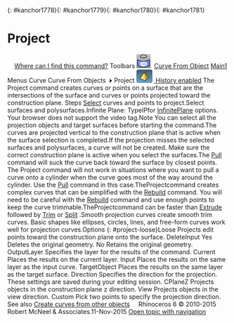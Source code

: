 ---
---

{: #kanchor1778}{: #kanchor1779}{: #kanchor1780}{: #kanchor1781}
# Project
 [![images/transparent.gif](images/transparent.gif)Where can I find this command?](javascript:void(0);) Toolbars
![images/project.png](images/project.png) [Curve From Object](curve-from-object-toolbar.html)  [Main1](main1-toolbar.html) 
Menus
Curve
Curve From Objects![images/menuarrow.gif](images/menuarrow.gif)
Project
![images/history-tag.png](images/history-tag.png) [&#160;History enabled](historyenabled.html) 
The Project command creates curves or points on a surface that are the intersections of the surface and curves or points projected toward the construction plane.
Steps
 [Select](select-objects.html) curves and points to project.Select surfaces and polysurfaces.Infinite Plane: TypeIPfor [InfinitePlane](infiniteplane.html) options.
Your browser does not support the video tag.Note
You can select all the projection objects and target surfaces before starting the command.The curves are projected vertical to the construction plane that is active when the surface selection is completed.If the projection misses the selected surfaces and polysurfaces, a curve will not be created. Make sure the correct construction plane is active when you select the surfaces.The [Pull](pull.html) command will suck the curve back toward the surface by closest points. The Project command will not work in situations where you want to pull a curve onto a cylinder when the curve goes most of the way around the cylinder. Use the [Pull](pull.html) command in this case.TheProjectcommand creates complex curves that can be simplified with the [Rebuild](rebuild.html) command. You will need to be careful with the [Rebuild](rebuild.html) command and use enough points to keep the curve trimmable.TheProjectcommand can be faster than [Extrude](extrudecrv.html) followed by [Trim](trim.html) or [Split](split.html) .Smooth projection curves create smooth trim curves. Basic shapes like ellipses, circles, lines, and free-form curves work well for projection curves.Options
{: #project-loose}Loose
Projects edit points toward the construction plane onto the surface.
DeleteInput
Yes
Deletes the original geometry.
No
Retains the original geometry.
OutputLayer
Specifies the layer for the results of the command.
Current
Places the results on the current layer.
Input
Places the results on the same layer as the input curve.
TargetObject
Places the results on the same layer as the target surface.
Direction
Specifies the direction for the projection. These settings are saved during your editing session.
CPlaneZ
Projects objects in the construction plane z&#160;direction.
View
Projects objects in the view direction.
Custom
Pick two points to specify the projection direction.
See also
 [Create curves from other objects](sak-curvefromobject.html) 
&#160;
&#160;
Rhinoceros 6 © 2010-2015 Robert McNeel &amp; Associates.11-Nov-2015
 [Open topic with navigation](project.html) 

